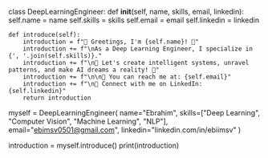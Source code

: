 class DeepLearningEngineer:
    def __init__(self, name, skills, email, linkedin):
        self.name = name
        self.skills = skills
        self.email = email
        self.linkedin = linkedin

    def introduce(self):
        introduction = f"👋 Greetings, I'm {self.name}! 🤖"
        introduction += f"\nAs a Deep Learning Engineer, I specialize in {', '.join(self.skills)}."
        introduction += f"\n🔭 Let's create intelligent systems, unravel patterns, and make AI dreams a reality! 🚀"
        introduction += f"\n\n📧 You can reach me at: {self.email}"
        introduction += f"\n💼 Connect with me on LinkedIn: {self.linkedin}"
        return introduction

myself = DeepLearningEngineer(
    name="Ebrahim",
    skills=["Deep Learning", "Computer Vision", "Machine Learning", "NLP"],
    email="ebimsv0501@gmail.com",
    linkedin="linkedin.com/in/ebiimsv"
)

introduction = myself.introduce()
print(introduction)



<!---
Ebimsv/Ebimsv is a ✨ special ✨ repository because its `README.md` (this file) appears on your GitHub profile.
You can click the Preview link to take a look at your changes.
--->
